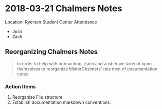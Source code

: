 # 2018-03-21 Chalmers Notes
Location: Ryerson Student Center
Attendance
  + Josh
  + Zach
## Reorganizing Chalmers Notes
> In order to help with onboarding, Zach and Josh have taken it upon themselves to reorganize MisterChalmers' rats nest of documentation notes
### Action Items
  1. Reorganize File structure
  2. Establish documentation markdown conventions.  
